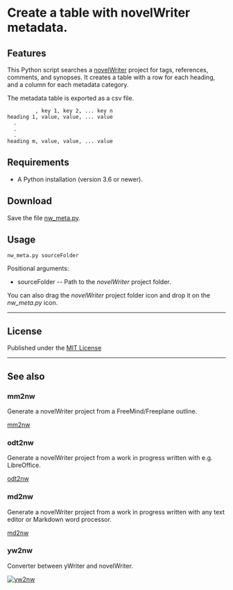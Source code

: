 # Create a table with novelWriter metadata.


## Features

This Python script searches a [novelWriter](https://novelwriter.io/) project for
tags, references, comments, and synopses. It creates a table with a row for 
each heading, and a column for each metadata category.

The metadata table is exported as a csv file.

```
         , key 1, key 2, ... key n
heading 1, value, value, ... value
  .
  .
  .
heading m, value, value, ... value   

```

## Requirements

- A Python installation (version 3.6 or newer).


## Download

Save the file [nw_meta.py](https://raw.githubusercontent.com/peter88213/nw_metadata/main/src/nw_meta.py).


## Usage

`nw_meta.py sourceFolder`

Positional arguments:
- sourceFolder -- Path to the *novelWriter* project folder.


You can also drag the *novelWriter* project folder icon and drop it on the *nw_meta.py* icon. 



------------

## License

Published under the [MIT License](https://opensource.org/licenses/mit-license.php)

---

## See also


### mm2nw

Generate a novelWriter project from a FreeMind/Freeplane outline.

[mm2nw](https://github.com/peter88213/mm2nw/)


### odt2nw

Generate a novelWriter project from a work in progress written with e.g. LibreOffice.

[odt2nw](https://github.com/peter88213/odt2nw/)


### md2nw

Generate a novelWriter project from a work in progress written with any text editor or Markdown word processor.

[md2nw](https://github.com/peter88213/md2nw/)


### yw2nw

Converter between yWriter and novelWriter.

[![yw2nw](img/yw2nw.png)](https://peter88213.github.io/yw2nw/)



